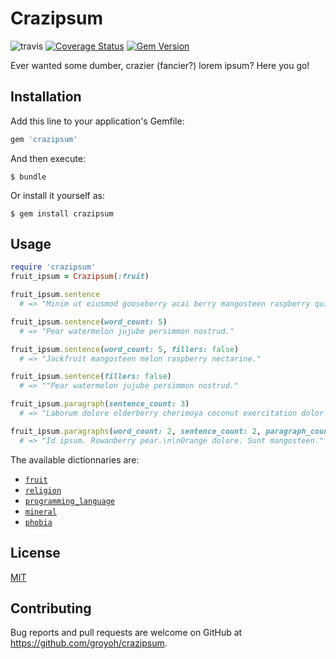 # Crazipsum
![travis](https://travis-ci.org/groyoh/crazipsum.svg?branch=master) [![Coverage Status](https://coveralls.io/repos/github/groyoh/crazipsum/badge.svg?branch=master)](https://coveralls.io/github/groyoh/crazipsum?branch=master) [![Gem Version](https://badge.fury.io/rb/crazipsum.svg)](https://badge.fury.io/rb/crazipsum)

Ever wanted some dumber, crazier (fancier?) lorem ipsum? Here you go!

## Installation

Add this line to your application's Gemfile:

```ruby
gem 'crazipsum'
```

And then execute:

    $ bundle

Or install it yourself as:

    $ gem install crazipsum

## Usage

```ruby
require 'crazipsum'
fruit_ipsum = Crazipsum(:fruit)

fruit_ipsum.sentence
  # => "Minim ut eiusmod gooseberry acai berry mangosteen raspberry quis rhubarb enim fig grape nulla duis."

fruit_ipsum.sentence(word_count: 5)
  # => "Pear watermelon jujube persimmon nostrud."

fruit_ipsum.sentence(word_count: 5, fillers: false)
  # => "Jackfruit mangosteen melon raspberry nectarine."

fruit_ipsum.sentence(fillers: false)
  # => ""Pear watermelon jujube persimmon nostrud."

fruit_ipsum.paragraph(sentence_count: 3)
  # => "Laborum dolore elderberry cherimoya coconut exercitation dolor banana fugiat watermelon passion fruit. Commodo ut id mollit non tangerine berry reprehenderit lingonberry tamarillo cupidatat kumquat quis. Raisin fig berry in sunt eu rhubarb."

fruit_ipsum.paragraphs(word_count: 2, sentence_count: 2, paragraph_count: 2)
  # => "Id ipsum. Rowanberry pear.\n\nOrange dolore. Sunt mangosteen."
```

The available dictionnaries are:
* [`fruit`](data/fruit.txt)
* [`religion`](data/religion.txt)
* [`programming_language`](data/programming_language.txt)
* [`mineral`](data/mineral.txt)
* [`phobia`](data/phobia.txt)

## License

[MIT](LICENSE.md)

## Contributing

Bug reports and pull requests are welcome on GitHub at https://github.com/groyoh/crazipsum.
